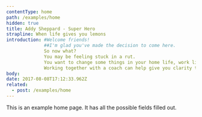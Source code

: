```yaml
---
contentType: home
path: /examples/home
hidden: true
title: Addy Sheppard - Super Hero
strapline: When life gives you lemons
introduction: #Welcome friends!
              ##I'm glad you've made the decision to come here.
              So now what?
              You may be feeling stuck in a rut.
              You want to change some things in your home life, work life or business but just don't know how.
              Working together with a coach can help give you clarity to work out steps towards achieving whatever goals you may have.
body:
date: 2017-08-08T17:12:33.962Z
related:
  - post: /examples/home
---
```

This is an example home page. It has all the possible fields filled out.